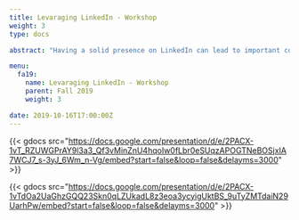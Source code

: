 ```yaml
---
title: Levaraging LinkedIn - Workshop
weight: 3
type: docs

abstract: "Having a solid presence on LinkedIn can lead to important connections with recruiters and job opportunities. In our workshop for LinkedIn, we discuss what kind of information your profile should contain and how to get the most out of the platform."

menu:
  fa19:
    name: Levaraging LinkedIn - Workshop
    parent: Fall 2019
    weight: 3

date: 2019-10-16T17:00:00Z
---
```


{{< gdocs src="https://docs.google.com/presentation/d/e/2PACX-1vT_RZUWGPrAY9l3a3_Qf3vMinZnU4hqoIw0fLbr0eSUqzAPOGTNeBOSjxIA7WCJ7_s-3yJ_6Wm_n-Vg/embed?start=false&loop=false&delayms=3000" >}}

{{< gdocs src="https://docs.google.com/presentation/d/e/2PACX-1vTdOa2UaGhzGQQ23Skn0qLZUkadL8z3eoa3ycyigUktBS_9uTyZMTdaiN29UarhPw/embed?start=false&loop=false&delayms=3000" >}}

